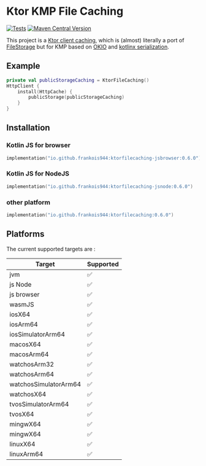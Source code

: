 # Ktor KMP File Caching
[![Tests](https://github.com/frankois944/KtorKMPFileCaching/actions/workflows/tests.yml/badge.svg)](https://github.com/frankois944/KtorKMPFileCaching/actions/workflows/tests.yml)
[![Maven Central Version](https://img.shields.io/maven-central/v/io.github.frankois944/ktorfilecaching)](https://central.sonatype.com/artifact/io.github.frankois944/ktorfilecaching)


This project is a [Ktor client caching](https://ktor.io/docs/client-caching.html), which is (almost) literally a port of [FileStorage](https://api.ktor.io/ktor-client/ktor-client-core/io.ktor.client.plugins.cache.storage/-file-storage.html) but for KMP based on [OKIO](https://square.github.io/okio/multiplatform/) and [kotlinx serialization](https://github.com/Kotlin/kotlinx.serialization).

## Example

```kotlin
private val publicStorageCaching = KtorFileCaching()
HttpClient {
    install(HttpCache) {
        publicStorage(publicStorageCaching)
    }
}
```

## Installation

### Kotlin JS for browser

```kotlin
implementation("io.github.frankois944:ktorfilecaching-jsbrowser:0.6.0")
```

### Kotlin JS for NodeJS

```kotlin
implementation("io.github.frankois944:ktorfilecaching-jsnode:0.6.0")
```

### other platform

```kotlin
implementation("io.github.frankois944:ktorfilecaching:0.6.0")
```

## Platforms

The current supported targets are :

| Target                | Supported |
|-----------------------|-----------|
| jvm                   | ✅         |
| js Node               | ✅         |
| js browser            | ✅         |
| wasmJS                | ✅         |
| iosX64                | ✅         |
| iosArm64              | ✅         |
| iosSimulatorArm64     | ✅         |
| macosX64              | ✅         |
| macosArm64            | ✅         |
| watchosArm32          | ✅         |
| watchosArm64          | ✅         |
| watchosSimulatorArm64 | ✅         |
| watchosX64            | ✅         |
| tvosSimulatorArm64    | ✅         |
| tvosX64               | ✅         |
| mingwX64              | ✅         |
| mingwX64              | ✅         |
| linuxX64              | ✅         |
| linuxArm64            | ✅         |
